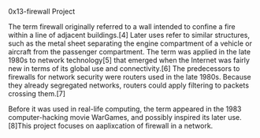 0x13-firewall Project 


The term firewall originally referred to a wall intended to confine a fire within a line of adjacent buildings.[4] Later uses refer to similar structures, such as the metal sheet separating the engine compartment of a vehicle or aircraft from the passenger compartment. The term was applied in the late 1980s to network technology[5] that emerged when the Internet was fairly new in terms of its global use and connectivity.[6] The predecessors to firewalls for network security were routers used in the late 1980s. Because they already segregated networks, routers could apply filtering to packets crossing them.[7]

Before it was used in real-life computing, the term appeared in the 1983 computer-hacking movie WarGames, and possibly inspired its later use.[8]This project focuses on aaplixcation of firewall in a network.
